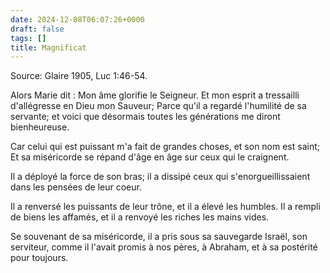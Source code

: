 ```yaml
---
date: 2024-12-08T06:07:26+0000
draft: false
tags: []
title: Magnificat
---
```




Source: Glaire 1905, Luc 1:46-54.

Alors Marie dit : Mon âme glorifie le Seigneur. Et mon esprit a tressailli d'allégresse en Dieu mon Sauveur; Parce qu'il a regardé l'humilité de sa servante; et voici que désormais toutes les générations me diront bienheureuse.

Car celui qui est puissant m'a fait de grandes choses, et son nom est saint; Et sa miséricorde se répand d'âge en âge sur ceux qui le craignent.

Il a déployé la force de son bras; il a dissipé ceux qui s'enorgueillissaient dans les pensées de leur coeur.

Il a renversé les puissants de leur trône, et il a élevé les humbles. Il a rempli de biens les affamés, et il a renvoyé les riches les mains vides.

Se souvenant de sa miséricorde, il a pris sous sa sauvegarde Israël, son serviteur, comme il l'avait promis à nos pères, à Abraham, et à sa postérité pour toujours.

